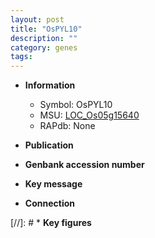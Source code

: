 ```yaml
---
layout: post
title: "OsPYL10"
description: ""
category: genes
tags: 
---
```


* **Information**  
    + Symbol: OsPYL10  
    + MSU: [LOC_Os05g15640](http://rice.uga.edu/cgi-bin/ORF_infopage.cgi?orf=LOC_Os05g15640)  
    + RAPdb: None  

* **Publication**  

* **Genbank accession number**  

* **Key message**  

* **Connection**  

[//]: # * **Key figures**  


